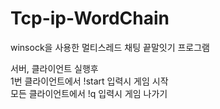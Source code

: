 # Tcp-ip-WordChain
winsock을 사용한 멀티스레드 채팅 끝말잇기 프로그램   

서버, 클라이언트 실행후    
1번 클라이언트에서 !start 입력시 게임 시작    
모든 클라이언트에서 !q 입력시 게임 나가기    
